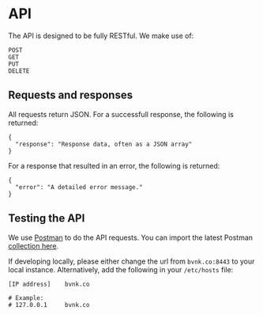 # API

The API is designed to be fully RESTful. We make use of:

```
POST
GET 
PUT
DELETE
```

## Requests and responses

All requests return JSON. For a successfull response, the following is returned:

```
{
  "response": "Response data, often as a JSON array"
}
```

For a response that resulted in an error, the following is returned:

```
{
  "error": "A detailed error message."
}
```

## Testing the API

We use [Postman](https://getpostman.com) to do the API requests. You can import the latest 
Postman [collection here](https://bvnk.co/Bvnk.postman_collection.json).

If developing locally, please either change the url from `bvnk.co:8443` to your local instance. Alternatively, 
add the following in your `/etc/hosts` file:

```
[IP address]    bvnk.co

# Example:
# 127.0.0.1     bvnk.co
```
